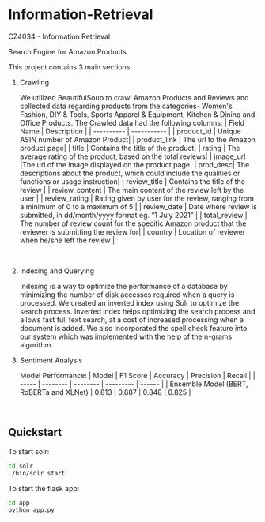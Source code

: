 # Information-Retrieval

CZ4034 - Information Retrieval

Search Engine for Amazon Products

This project contains 3 main sections
1. Crawling

    We utilized BeautifulSoup to crawl Amazon Products and Reviews and collected data regarding products from the categories- Women's Fashion, DIY & Tools, Sports Apparel & Equipment, Kitchen & Dining and Office Products.
    The Crawled data had the following columns:
    | Field Name | Description |
    | ---------- | ----------- |
    | product_id   | Unique ASIN number of Amazon Product|
    | product_link | The url to the Amazon product page|
    | title       | Contains the title of the product|
    | rating    | The average rating of the product, based on the total reviews|
    | image_url |The url of the image displayed on the product page|
    | prod_desc| The descriptions about the product, which could include the qualities or functions or usage instruction|
    | review_title  | Contains the title of the review |
    | review_content  | The main content of the review left by the user |
    | review_rating  | Rating given by user for the review, ranging from a minimum of 0 to a maximum of 5 |
    | review_date  | Date where review is submitted, in dd/month/yyyy format eg. “1 July 2021” |
    | total_review | The number of review count for the specific Amazon product that the reviewer is submitting the review for|
    | country | Location of reviewer when he/she left the review |
<br/>

2. Indexing and Querying
    
    Indexing is a way to optimize the performance of a database by minimizing the number of disk accesses required when a query is processed.  We created an inverted index using Solr to optimize the search process. Inverted index helps optimizing the search process and allows fast full text search, at a cost of increased processing when a document is added. We also incorporated the spell check feature into our system which was implemented with the help of the n-grams algorithm.

3. Sentiment Analysis

    Model Performance:
    | Model | F1 Score | Accuracy | Precision | Recall |
    | ----- | -------- | -------- | --------- | ------ |
    | Ensemble Model (BERT, RoBERTa and XLNet)  | 0.813  | 0.887  | 0.848   | 0.825 |
    
   
<br/>

## Quickstart

To start solr:

```bash
cd solr
./bin/solr start
```

To start the flask app:

```bash
cd app
python app.py
```
